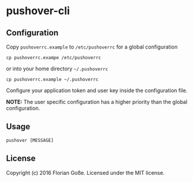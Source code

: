 # pushover-cli

## Configuration

Copy `pushoverrc.example` to `/etc/pushoverrc` for a global configuration
```
cp pushoverrc.exampe /etc/pushoverrc
```

or into your home directory `~/.pushoverrc`
```
cp pushoverrc.example ~/.pushoverrc
```

Configure your application token and user key inside the configuration file.

**NOTE:** The user specific configuration has a higher priority than the global
configuration.

## Usage

```
pushover [MESSAGE]
```

## License
Copyright (c) 2016 Florian Goße. Licensed under the MIT license.
